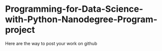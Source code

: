 # Programming-for-Data-Science-with-Python-Nanodegree-Program-project
Here are the way to post your work on github
